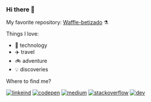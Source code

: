 ### Hi there 👋

My favorite repository: [Waffle-betizado](https://github.com/coderanac/waffle-betizado) :alembic:

Things I love:

- :blue_heart: technology
- :airplane: travel
- :bike: adventure
- :bulb: discoveries

Where to find me?

[![linkeind][linkedin_badge]](https://www.linkedin.com/in/coderanac/)
[![codepen][codepen_badge]](https://codepen.io/coderanac)
[![medium][medium_badge]](https://medium.com/@coderanac)
[![stackoverflow][stackoverflow_badge]](https://stackoverflow.com/users/13866573/coderanac)
[![dev][devto_badge]](https://dev.to/coderanac)

[linkedin_badge]: https://img.shields.io/static/v1?style=flat&logo=linkedin&label=linkedin&color=0077B5&message=coderanac
[codepen_badge]: https://img.shields.io/static/v1?style=flat&logo=codepen&label=codepen&color=000000&message=coderanac
[medium_badge]: https://img.shields.io/static/v1?style=flat&logo=medium&label=Medium&color=12100E&message=coderanac
[stackoverflow_badge]: https://img.shields.io/static/v1?style=flat&logo=stackoverflow&message=coderanac&color=orange
[devto_badge]: https://img.shields.io/static/v1?style=flat&label=Dev.to&message=coderanac&color=black

